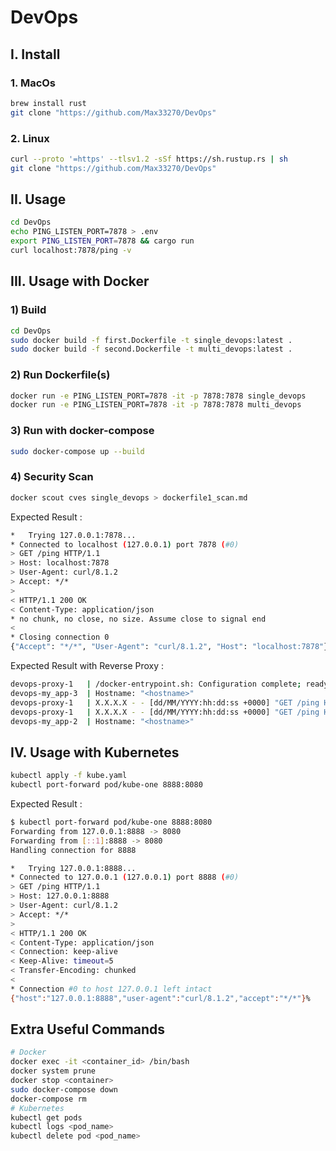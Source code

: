 # DevOps

## I. Install

### 1. MacOs
```bash
brew install rust
git clone "https://github.com/Max33270/DevOps"
```

### 2. Linux 
```bash
curl --proto '=https' --tlsv1.2 -sSf https://sh.rustup.rs | sh
git clone "https://github.com/Max33270/DevOps"
```

## II. Usage

```bash
cd DevOps
echo PING_LISTEN_PORT=7878 > .env
export PING_LISTEN_PORT=7878 && cargo run
curl localhost:7878/ping -v
```

## III. Usage with Docker

### 1) Build
```bash
cd DevOps
sudo docker build -f first.Dockerfile -t single_devops:latest .
sudo docker build -f second.Dockerfile -t multi_devops:latest .
```

### 2) Run Dockerfile(s)
```bash
docker run -e PING_LISTEN_PORT=7878 -it -p 7878:7878 single_devops
docker run -e PING_LISTEN_PORT=7878 -it -p 7878:7878 multi_devops
```

### 3) Run with docker-compose 
```bash
sudo docker-compose up --build
```

### 4) Security Scan
```bash
docker scout cves single_devops > dockerfile1_scan.md
```

Expected Result : 
```bash
*   Trying 127.0.0.1:7878...
* Connected to localhost (127.0.0.1) port 7878 (#0)
> GET /ping HTTP/1.1
> Host: localhost:7878
> User-Agent: curl/8.1.2
> Accept: */*
> 
< HTTP/1.1 200 OK
< Content-Type: application/json
* no chunk, no close, no size. Assume close to signal end
< 
* Closing connection 0
{"Accept": "*/*", "User-Agent": "curl/8.1.2", "Host": "localhost:7878"}%   
```

Expected Result with Reverse Proxy : 
```bash
devops-proxy-1   | /docker-entrypoint.sh: Configuration complete; ready for start up
devops-my_app-3  | Hostname: "<hostname>"
devops-proxy-1   | X.X.X.X - - [dd/MM/YYYY:hh:dd:ss +0000] "GET /ping HTTP/1.1" 200 851 "-"
devops-proxy-1   | X.X.X.X - - [dd/MM/YYYY:hh:dd:ss +0000] "GET /ping HTTP/1.1" 200 851 "-"
devops-my_app-2  | Hostname: "<hostname>"
```

## IV. Usage with Kubernetes
```bash
kubectl apply -f kube.yaml
kubectl port-forward pod/kube-one 8888:8080
```

Expected Result : 
```bash
$ kubectl port-forward pod/kube-one 8888:8080
Forwarding from 127.0.0.1:8888 -> 8080
Forwarding from [::1]:8888 -> 8080
Handling connection for 8888
```
```bash
*   Trying 127.0.0.1:8888...
* Connected to 127.0.0.1 (127.0.0.1) port 8888 (#0)
> GET /ping HTTP/1.1
> Host: 127.0.0.1:8888
> User-Agent: curl/8.1.2
> Accept: */*
> 
< HTTP/1.1 200 OK
< Content-Type: application/json
< Connection: keep-alive
< Keep-Alive: timeout=5
< Transfer-Encoding: chunked
< 
* Connection #0 to host 127.0.0.1 left intact
{"host":"127.0.0.1:8888","user-agent":"curl/8.1.2","accept":"*/*"}%   
````

## Extra Useful Commands
```bash
# Docker
docker exec -it <container_id> /bin/bash
docker system prune
docker stop <container>
sudo docker-compose down
docker-compose rm
# Kubernetes 
kubectl get pods
kubectl logs <pod_name>
kubectl delete pod <pod_name>
```
